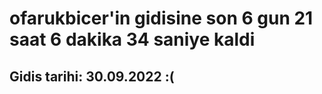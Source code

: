 # ofarukbicer'in gidisine son 6 gun 21 saat 6 dakika 34 saniye kaldi

## Gidis tarihi: 30.09.2022 :(